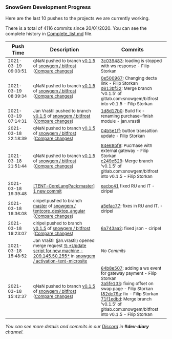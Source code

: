 
### SnowGem Development Progress

Here are the last 10 pushes to the projects we are currently working.

There is a total of 4116 commits since 20/01/2020. You can see the complete history in
 [Complete_list.md](Complete_list.md) file.

| Push Time | Description | Commits |
| --- | --- | --- |
| <sub>2021-03-19 09:03:51</sub> | <sub>qNaN pushed to branch [v0\.1\.5](https://gitlab.com/snowgem/bitfrost/commits/v0.1.5) of [snowgem / bitfrost](https://gitlab.com/snowgem/bitfrost) ([Compare changes](https://gitlab.com/snowgem/bitfrost/compare/d613bf3226bb90507155efb946eabbb0ad91f93a...3c0394832a52f31ea698688ff5a7d9fc7856de05))</sub> | <sub>[3c039483](https://gitlab.com/snowgem/bitfrost/-/commit/3c0394832a52f31ea698688ff5a7d9fc7856de05): loading is stopped with ws response - Filip Storkan</sub> |
| <sub>2021-03-19 08:39:34</sub> | <sub>qNaN pushed to branch [v0\.1\.5](https://gitlab.com/snowgem/bitfrost/commits/v0.1.5) of [snowgem / bitfrost](https://gitlab.com/snowgem/bitfrost) ([Compare changes](https://gitlab.com/snowgem/bitfrost/compare/1d8d17b09babf87cdfc8c32c4384be9f9870fa3d...d613bf3226bb90507155efb946eabbb0ad91f93a))</sub> | <sub>[0e500967](https://gitlab.com/snowgem/bitfrost/-/commit/0e50096794e502dc3d5b31abca89cf13a38c6e41): Changing decta link - Filip Storkan<br>[d613bf32](https://gitlab.com/snowgem/bitfrost/-/commit/d613bf3226bb90507155efb946eabbb0ad91f93a): Merge branch 'v0.1.5' of gitlab.com:snowgem/bitfrost into v0.1.5 - Filip Storkan</sub> |
| <sub>2021-03-19 07:14:31</sub> | <sub>Jan Vraštil pushed to branch [v0\.1\.5](https://gitlab.com/snowgem/bitfrost/commits/v0.1.5) of [snowgem / bitfrost](https://gitlab.com/snowgem/bitfrost) ([Compare changes](https://gitlab.com/snowgem/bitfrost/compare/04b5e1ff42d31f341cb79df243556dec922c6905...1d8d17b09babf87cdfc8c32c4384be9f9870fa3d))</sub> | <sub>[1d8d17b0](https://gitlab.com/snowgem/bitfrost/-/commit/1d8d17b09babf87cdfc8c32c4384be9f9870fa3d): Build fix - renaming purchase-finish module - jan.vrastil</sub> |
| <sub>2021-03-18 22:18:39</sub> | <sub>qNaN pushed to branch [v0\.1\.5](https://gitlab.com/snowgem/bitfrost/commits/v0.1.5) of [snowgem / bitfrost](https://gitlab.com/snowgem/bitfrost) ([Compare changes](https://gitlab.com/snowgem/bitfrost/compare/c249e529018bdb97ad621a07d773293daf08a5a3...04b5e1ff42d31f341cb79df243556dec922c6905))</sub> | <sub>[04b5e1ff](https://gitlab.com/snowgem/bitfrost/-/commit/04b5e1ff42d31f341cb79df243556dec922c6905): button transaltion update - Filip Storkan</sub> |
| <sub>2021-03-18 21:51:44</sub> | <sub>qNaN pushed to branch [v0\.1\.5](https://gitlab.com/snowgem/bitfrost/commits/v0.1.5) of [snowgem / bitfrost](https://gitlab.com/snowgem/bitfrost) ([Compare changes](https://gitlab.com/snowgem/bitfrost/compare/6a743aa2abed0178f319797c99bf1ff4bc38e05c...c249e529018bdb97ad621a07d773293daf08a5a3))</sub> | <sub>[84e68bf9](https://gitlab.com/snowgem/bitfrost/-/commit/84e68bf9dbb52ff064d4499161ee15689734dfe7): Pucrhase with external gateway - Filip Storkan<br>[c249e529](https://gitlab.com/snowgem/bitfrost/-/commit/c249e529018bdb97ad621a07d773293daf08a5a3): Merge branch 'v0.1.5' of gitlab.com:snowgem/bitfrost into v0.1.5 - Filip Storkan</sub> |
| <sub>2021-03-18 19:39:48</sub> | <sub>[[TENT-CoreLangPack:master] 1 new commit](https://github.com/TENTOfficial/TENT-CoreLangPack/commit/eacbc41cf7d7c6430e272b91958c26ffdb7bf824)</sub> | <sub>[eacbc41](https://github.com/TENTOfficial/TENT-CoreLangPack/commit/eacbc41cf7d7c6430e272b91958c26ffdb7bf824) fixed RU and IT - ciripel</sub> |
| <sub>2021-03-18 19:36:08</sub> | <sub>ciripel pushed to branch [master](https://gitlab.com/snowgem/tentcore_desktop_angular/commits/master) of [snowgem / tentcore\_desktop\_angular](https://gitlab.com/snowgem/tentcore_desktop_angular) ([Compare changes](https://gitlab.com/snowgem/tentcore_desktop_angular/compare/bd59169927b696377c1fcbf47f08d90f4206a50d...a5efac77f7c22021018037ae128fa68419571ff0))</sub> | <sub>[a5efac77](https://gitlab.com/snowgem/tentcore_desktop_angular/-/commit/a5efac77f7c22021018037ae128fa68419571ff0): fixes in RU and IT. - ciripel</sub> |
| <sub>2021-03-18 19:23:07</sub> | <sub>ciripel pushed to branch [v0\.1\.5](https://gitlab.com/snowgem/bitfrost/commits/v0.1.5) of [snowgem / bitfrost](https://gitlab.com/snowgem/bitfrost) ([Compare changes](https://gitlab.com/snowgem/bitfrost/compare/71f1edbd8c0bd0750998f12d272747b6ff8ade12...6a743aa2abed0178f319797c99bf1ff4bc38e05c))</sub> | <sub>[6a743aa2](https://gitlab.com/snowgem/bitfrost/-/commit/6a743aa2abed0178f319797c99bf1ff4bc38e05c): fixed json - ciripel</sub> |
| <sub>2021-03-18 15:48:52</sub> | <sub>Jan Vraštil (jan.vrastil) opened merge request [\!5 \*Update script for new machine \- 209\.145\.50\.255\*](https://gitlab.com/snowgem/activation-tent-microsite/-/merge_requests/5) in [snowgem / activation\-tent\-microsite](https://gitlab.com/snowgem/activation-tent-microsite)</sub> | <sub>_No Commits_</sub> |
| <sub>2021-03-18 15:42:37</sub> | <sub>qNaN pushed to branch [v0\.1\.5](https://gitlab.com/snowgem/bitfrost/commits/v0.1.5) of [snowgem / bitfrost](https://gitlab.com/snowgem/bitfrost) ([Compare changes](https://gitlab.com/snowgem/bitfrost/compare/1005969df23504141312893f416f99783a7cd24d...71f1edbd8c0bd0750998f12d272747b6ff8ade12))</sub> | <sub>[64b8e507](https://gitlab.com/snowgem/bitfrost/-/commit/64b8e507963ea5fa33bd50d8154757a79502668b): adding a ws event for gateway payment - Filip Storkan<br>[3a5fe133](https://gitlab.com/snowgem/bitfrost/-/commit/3a5fe1336a280aaa8a2286767856359d891d1046): fixing offset on swap page - Filip Storkan<br>[f82dc79a](https://gitlab.com/snowgem/bitfrost/-/commit/f82dc79aa666b27792d87d240d52735121b839c6): fix - Filip Storkan<br>[71f1edbd](https://gitlab.com/snowgem/bitfrost/-/commit/71f1edbd8c0bd0750998f12d272747b6ff8ade12): Merge branch 'v0.1.5' of gitlab.com:snowgem/bitfrost into v0.1.5 - Filip Storkan</sub> |

_You can see more details and commits in our [Discord](https://discord.gg/zumGnbg) in **#dev-diary** channel._
